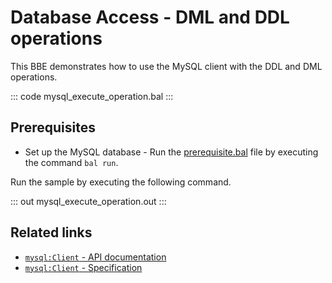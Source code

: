 # Database Access - DML and DDL operations

This BBE demonstrates how to use the MySQL client with the DDL and  DML operations. 

::: code mysql_execute_operation.bal :::

## Prerequisites
- Set up the MySQL database - Run the [prerequisite.bal](https://github.com/ballerina-platform/ballerina-distribution/blob/master/examples/mysql-execute-operation/prerequisites/prerequisite.bal) file by executing the command `bal run`.

Run the sample by executing the following command.

::: out mysql_execute_operation.out :::

## Related links
- [`mysql:Client` - API documentation](https://lib.ballerina.io/ballerinax/mysql/latest/)
- [`mysql:Client` - Specification](https://github.com/ballerina-platform/module-ballerinax-mysql/blob/master/docs/spec/spec.md#2-client)
